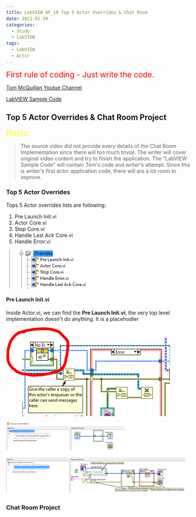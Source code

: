 ```yaml
---
title: LabVIEW AF_10 Top 5 Actor Overrides & Chat Room
date: 2021-01-30
categories:
  - Study
  - LabVIEW
tags:
  - LabVIEW
  - Actor
---
```

<span style="color:red">
<span style="font-size: 150%">
First rule of coding - Just write the code.
</span>
</span>

[Tom McQuillan Youtue Channel](https://www.youtube.com/watch?v=2k3ZDwJolbA&list=PLmF-6jvwRvVNFzBjzh4bQDjFbv6lShcth)

[LabVIEW Sample Code](https://github.com/laserengineer/LabVIEW-Study.git)

## Top 5 Actor Overrides & Chat Room Project

<span style="color:yellow">
<span style="font-size: 150%">
Notes:
</span>
</span>

>The source video did not provide every details of the Chat Room Implementation since there will too much trivial. The writer will cover original video content and try to finish the application. The "LabVIEW Sample Code" will contain Tom's code and writer's attempt. Since this is writer's first actor application code, there will are a lot room to improve.


### Top 5 Actor Overrides

Tops 5 Actor overrides lists are following:

1. Pre Launch Init.vi
2. Actor Core.vi
3. Stop Core.vi
4. Handle Last Ack Core.vi
5. Handle Error.vi


<p align="Left"> <img src="/assets/images/LabVIEW Actor Framework/10/Top5 Overrides.png"> </p>

#### Pre Launch Init.vi

Inside Actor.vi, we can find the **Pre Launch Init.vi**, the very top level implementation doesn't do anything. It is a placehodler

<p align="Left"> <img src="/assets/images/LabVIEW Actor Framework/10/Pre Launch Init.png"> </p>

<p align="Left"> <img src="/assets/images/LabVIEW Actor Framework/10/Pre Launch Init2.png"> </p>

### Chat Room Project
